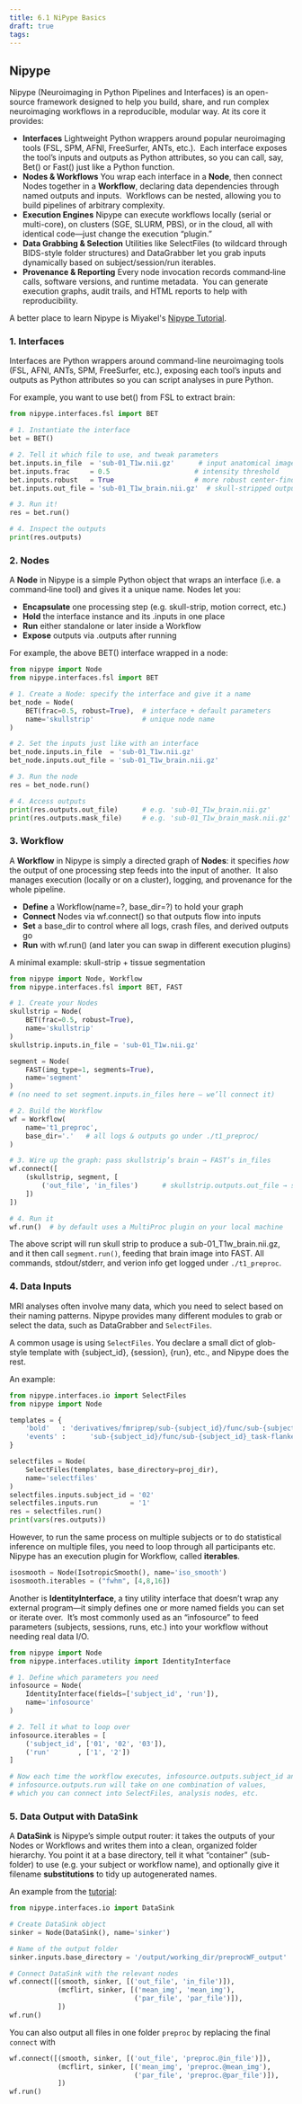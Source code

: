 ```yaml
---
title: 6.1 NiPype Basics
draft: true
tags:
---
```


## Nipype

Nipype (Neuroimaging in Python Pipelines and Interfaces) is an open-source framework designed to help you build, share, and run complex neuroimaging workflows in a reproducible, modular way. At its core it provides:

- **Interfaces**
    Lightweight Python wrappers around popular neuroimaging tools (FSL, SPM, AFNI, FreeSurfer, ANTs, etc.).  Each interface exposes the tool’s inputs and outputs as Python attributes, so you can call, say, Bet() or Fast() just like a Python function.
- **Nodes & Workflows**
    You wrap each interface in a **Node**, then connect Nodes together in a **Workflow**, declaring data dependencies through named outputs and inputs.  Workflows can be nested, allowing you to build pipelines of arbitrary complexity.
- **Execution Engines**
    Nipype can execute workflows locally (serial or multi-core), on clusters (SGE, SLURM, PBS), or in the cloud, all with identical code—just change the execution “plugin.”
- **Data Grabbing & Selection**
    Utilities like SelectFiles (to wildcard through BIDS-style folder structures) and DataGrabber let you grab inputs dynamically based on subject/session/run iterables.
- **Provenance & Reporting**
    Every node invocation records command‐line calls, software versions, and runtime metadata.  You can generate execution graphs, audit trails, and HTML reports to help with reproducibility.

A better place to learn Nipype is Miyakel's [Nipype Tutorial](https://miykael.github.io/nipype_tutorial/).
### 1. Interfaces

Interfaces are Python wrappers around command-line neuroimaging tools (FSL, AFNI, ANTs, SPM, FreeSurfer, etc.), exposing each tool’s inputs and outputs as Python attributes so you can script analyses in pure Python.

For example, you want to use bet() from FSL to extract brain:

```python
from nipype.interfaces.fsl import BET

# 1. Instantiate the interface
bet = BET()

# 2. Tell it which file to use, and tweak parameters
bet.inputs.in_file  = 'sub-01_T1w.nii.gz'      # input anatomical image
bet.inputs.frac     = 0.5                     # intensity threshold
bet.inputs.robust   = True                    # more robust center-finding
bet.inputs.out_file = 'sub-01_T1w_brain.nii.gz'  # skull-stripped output / optional

# 3. Run it!
res = bet.run()

# 4. Inspect the outputs
print(res.outputs)
```

### 2. Nodes

A **Node** in Nipype is a simple Python object that wraps an interface (i.e. a command‐line tool) and gives it a unique name. Nodes let you:

- **Encapsulate** one processing step (e.g. skull-strip, motion correct, etc.)
- **Hold** the interface instance and its .inputs in one place
- **Run** either standalone or later inside a Workflow
- **Expose** outputs via .outputs after running

For example, the above BET() interface wrapped in a node:

```python
from nipype import Node
from nipype.interfaces.fsl import BET

# 1. Create a Node: specify the interface and give it a name
bet_node = Node(
    BET(frac=0.5, robust=True),  # interface + default parameters
    name='skullstrip'            # unique node name
)

# 2. Set the inputs just like with an interface
bet_node.inputs.in_file  = 'sub-01_T1w.nii.gz'
bet_node.inputs.out_file = 'sub-01_T1w_brain.nii.gz'

# 3. Run the node
res = bet_node.run()

# 4. Access outputs
print(res.outputs.out_file)      # e.g. 'sub-01_T1w_brain.nii.gz'
print(res.outputs.mask_file)     # e.g. 'sub-01_T1w_brain_mask.nii.gz'
```

### 3. Workflow

A **Workflow** in Nipype is simply a directed graph of **Nodes**: it specifies _how_ the output of one processing step feeds into the input of another.  It also manages execution (locally or on a cluster), logging, and provenance for the whole pipeline.

- **Define** a Workflow(name=?, base_dir=?) to hold your graph
- **Connect** Nodes via wf.connect() so that outputs flow into inputs
- **Set** a base_dir to control where all logs, crash files, and derived outputs go
- **Run** with wf.run() (and later you can swap in different execution plugins)

A minimal example: skull-strip + tissue segmentation

```python
from nipype import Node, Workflow
from nipype.interfaces.fsl import BET, FAST

# 1. Create your Nodes
skullstrip = Node(
    BET(frac=0.5, robust=True),
    name='skullstrip'
)
skullstrip.inputs.in_file = 'sub-01_T1w.nii.gz'

segment = Node(
    FAST(img_type=1, segments=True),
    name='segment'
)
# (no need to set segment.inputs.in_files here — we’ll connect it)

# 2. Build the Workflow
wf = Workflow(
    name='t1_preproc',
    base_dir='.'   # all logs & outputs go under ./t1_preproc/
)

# 3. Wire up the graph: pass skullstrip’s brain → FAST’s in_files
wf.connect([
    (skullstrip, segment, [
        ('out_file', 'in_files')      # skullstrip.outputs.out_file → segment.inputs.in_files
    ])
])

# 4. Run it
wf.run()  # by default uses a MultiProc plugin on your local machine
```

The above script will run skull strip to produce a sub-01_T1w_brain.nii.gz, and it then call `segment.run()`, feeding that brain image into FAST. All commands, stdout/stderr, and verion info get logged under `./t1_preproc`. 

### 4. Data Inputs

MRI analyses often involve many data, which you need to select based on their naming patterns. Nipype provides many different modules to grab or select the data, such as DataGrabber and `SelectFiles`. 

A common usage is using `SelectFiles`. You declare a small dict of glob-style template with {subject_id}, {session}, {run}, etc., and Nipype does the rest. 

An example:
```python
from nipype.interfaces.io import SelectFiles
from nipype import Node

templates = {
    'bold'   : 'derivatives/fmriprep/sub-{subject_id}/func/sub-{subject_id}_task-flanker_run-{run}_space-MNI152NLin2009cAsym_desc-preproc_bold.nii.gz',
    'events' :      'sub-{subject_id}/func/sub-{subject_id}_task-flanker_run-{run}_events.tsv',
}

selectfiles = Node(
    SelectFiles(templates, base_directory=proj_dir),
    name='selectfiles'
)
selectfiles.inputs.subject_id = '02'
selectfiles.inputs.run        = '1'
res = selectfiles.run()
print(vars(res.outputs))
```

However, to run the same process on multiple subjects or to do statistical inference on multiple files, you need to loop through all participants etc. Nipype has an execution plugin for Workflow, called __iterables__. 

```python
isosmooth = Node(IsotropicSmooth(), name='iso_smooth')
isosmooth.iterables = ("fwhm", [4,8,16])
```

Another is **IdentityInterface**, a tiny utility interface that doesn’t wrap any external program—it simply defines one or more named fields you can set or iterate over.  It’s most commonly used as an “infosource” to feed parameters (subjects, sessions, runs, etc.) into your workflow without needing real data I/O. 

```python
from nipype import Node
from nipype.interfaces.utility import IdentityInterface

# 1. Define which parameters you need
infosource = Node(
    IdentityInterface(fields=['subject_id', 'run']),
    name='infosource'
)

# 2. Tell it what to loop over
infosource.iterables = [
    ('subject_id', ['01', '02', '03']),
    ('run'       , ['1', '2'])
]

# Now each time the workflow executes, infosource.outputs.subject_id and
# infosource.outputs.run will take on one combination of values,
# which you can connect into SelectFiles, analysis nodes, etc.
```
### 5. Data Output with DataSink

A **DataSink** is Nipype’s simple output router: it takes the outputs of your Nodes or Workflows and writes them into a clean, organized folder hierarchy. You point it at a base directory, tell it what “container” (sub-folder) to use (e.g. your subject or workflow name), and optionally give it filename **substitutions** to tidy up autogenerated names.

An example from the [tutorial](https://miykael.github.io/nipype_tutorial/notebooks/basic_data_output.html):

```python
from nipype.interfaces.io import DataSink

# Create DataSink object
sinker = Node(DataSink(), name='sinker')

# Name of the output folder
sinker.inputs.base_directory = '/output/working_dir/preprocWF_output'

# Connect DataSink with the relevant nodes
wf.connect([(smooth, sinker, [('out_file', 'in_file')]),
            (mcflirt, sinker, [('mean_img', 'mean_img'),
                               ('par_file', 'par_file')]),
            ])
wf.run()
```

You can also output all files in one folder `preproc` by replacing the final `connect` with 

```python
wf.connect([(smooth, sinker, [('out_file', 'preproc.@in_file')]),
            (mcflirt, sinker, [('mean_img', 'preproc.@mean_img'),
                               ('par_file', 'preproc.@par_file')]),
            ])
wf.run()
```

